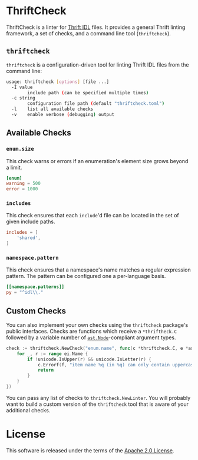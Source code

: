 # ThriftCheck

ThriftCheck is a linter for [Thrift IDL](https://thrift.apache.org/docs/idl)
files. It provides a general Thrift linting framework, a set of checks, and a
command line tool (`thriftcheck`).

## `thriftcheck`

`thriftcheck` is a configuration-driven tool for linting Thrift IDL files from
the command line:

```sh
usage: thriftcheck [options] [file ...]
  -I value
    	include path (can be specified multiple times)
  -c string
    	configuration file path (default "thriftcheck.toml")
  -l	list all available checks
  -v	enable verbose (debugging) output
  ```

## Available Checks

### `enum.size`

This check warns or errors if an enumeration's element size grows beyond a
limit.

```toml
[enum]
warning = 500
error = 1000
```

### `includes`

This check ensures that each `include`'d file can be located in the set of
given include paths.

```toml
includes = [
    'shared',
]
```

### `namespace.pattern`

This check ensures that a namespace's name matches a regular expression
pattern. The pattern can be configured one a per-language basis.

```toml
[[namespace.patterns]]
py = "^idl\\."
```

## Custom Checks

You can also implement your own checks using the `thriftcheck` package's public
interfaces. Checks are functions which receive a `*thriftheck.C` followed by a
variable number of [`ast.Node`][ast-node]-compliant argument types.

```go
check := thriftcheck.NewCheck("enum.name", func(c *thriftcheck.C, e *ast.Enum, ei *ast.EnumItem) {
	for _, r := range ei.Name {
		if !unicode.IsUpper(r) && unicode.IsLetter(r) {
			c.Errorf(f, "item name %q (in %q) can only contain uppercase letters", ei.Name, e.Name)
			return
		}
	}
})
```

You can pass any list of checks to `thriftcheck.NewLinter`. You will probably
want to build a custom version of the `thriftcheck` tool that is aware of your
additional checks.

[ast-node]: https://pkg.go.dev/go.uber.org/thriftrw/ast#Node

# License

This software is released under the terms of the [Apache 2.0 License](LICENSE).